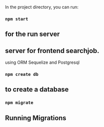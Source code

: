 In the project directory, you can run:

### `npm start`
## for the run server

## server for frontend searchjob.


using ORM Sequelize and Postgresql

### `npm create db`
## to create a database

### `npm migrate`
## Running Migrations